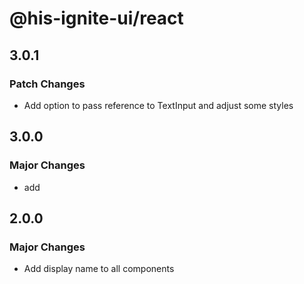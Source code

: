 # @his-ignite-ui/react

## 3.0.1

### Patch Changes

- Add option to pass reference to TextInput and adjust some styles

## 3.0.0

### Major Changes

- add

## 2.0.0

### Major Changes

- Add display name to all components
